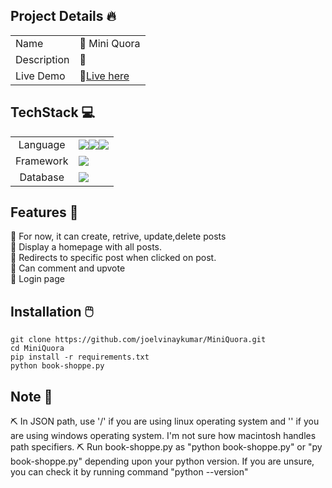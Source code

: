 ## Project Details :fire:

|             |               |
|-------------|---------------|
| Name        |  :dart: Mini Quora       |
| Description |  :scroll:|
| Live Demo   |  :rocket:[Live here](#)  |

## TechStack :computer:

|             |               |
|:-----------:|---------------|
|Language     |<div style="display:flex;"><img src="https://img.shields.io/badge/Python-3776AB?style=for-the-badge&logo=python&logoColor=white" /><img src="https://img.shields.io/badge/HTML5-E34F26?style=for-the-badge&logo=html5&logoColor=white" /><img src="https://img.shields.io/badge/CSS3-1572B6?style=for-the-badge&logo=css3&logoColor=white" /></div>|
|Framework     |<div style="display:flex;"><img src="https://img.shields.io/badge/Flask-000000?style=for-the-badge&logo=flask&logoColor=white" /></div>|
|Database     |<div style="display:flex;"><img src ="https://img.shields.io/badge/sqlite-%2307405e.svg?&style=for-the-badge&logo=sqlite&logoColor=white"/></div>|

## Features :gift:

:pushpin: For now, it can create, retrive, update,delete posts <br>
:pushpin: Display a homepage with all posts.<br>
:pushpin: Redirects to specific post when clicked on post.<br>
:pushpin: Can comment and upvote<br>
:pushpin: Login page<br>

## Installation :computer_mouse:

```
git clone https://github.com/joelvinaykumar/MiniQuora.git
cd MiniQuora
pip install -r requirements.txt
python book-shoppe.py
```

## Note :red_circle:

:pick: In JSON path, use '/' if you are using linux operating system and '\' if you are using windows operating system. I'm not sure how macintosh handles path specifiers.
:pick: Run book-shoppe.py as  "python book-shoppe.py" or "py book-shoppe.py" depending upon your python version. If you are unsure, you can check it by running command "python --version" <br>

